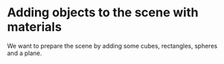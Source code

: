 # Adding objects to the scene with materials
We want to prepare the scene by adding some cubes, rectangles, spheres and a plane.
